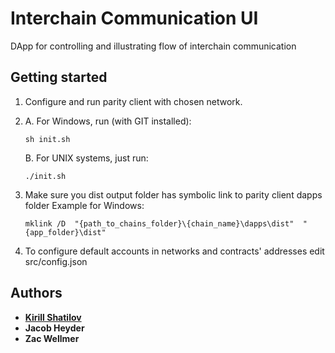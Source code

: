 # Interchain Communication UI

DApp for controlling and illustrating flow of interchain communication

## Getting started

1. Configure and run parity client with chosen network.
2. A. For Windows, run (with GIT installed):
    
    ```
    sh init.sh 
    ```
    B. For UNIX systems, just run: 
    
    ```
    ./init.sh
    ```
3. Make sure you dist output folder has symbolic link to parity client dapps folder
   Example for Windows: 
   
   ```
   mklink /D  "{path_to_chains_folder}\{chain_name}\dapps\dist"  "{app_folder}\dist"
   ``` 
4. To configure default accounts in networks and contracts' addresses edit src/config.json

## Authors
* **[Kirill Shatilov](shatilov.me)**
* **Jacob Heyder**
* **Zac Wellmer**